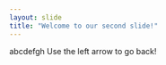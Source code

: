 ```yaml
---
layout: slide
title: "Welcome to our second slide!"
---
```

abcdefgh
Use the left arrow to go back!
